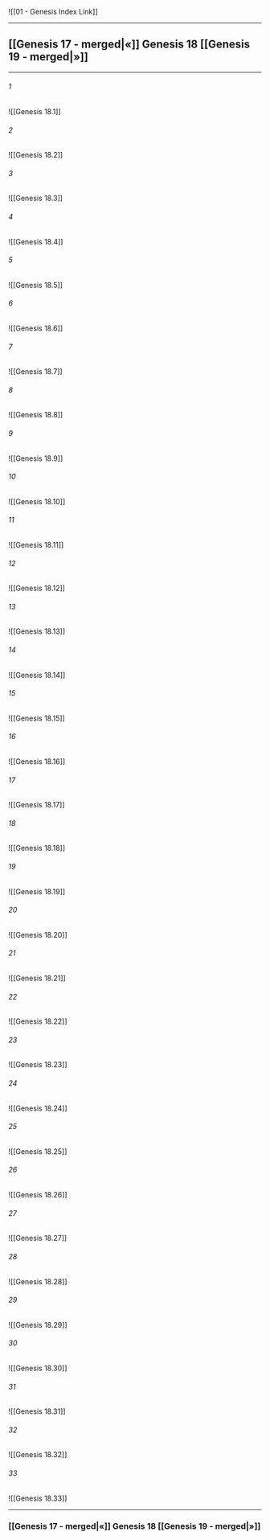 ![[01 - Genesis Index Link]]

---
##  [[Genesis 17 - merged|«]] Genesis 18 [[Genesis 19 - merged|»]]

---

###### 1
![[Genesis 18.1]] 

###### 2
![[Genesis 18.2]] 

###### 3
![[Genesis 18.3]] 

###### 4
![[Genesis 18.4]]

###### 5 
![[Genesis 18.5]] 

###### 6
![[Genesis 18.6]] 

###### 7
![[Genesis 18.7]] 

###### 8
![[Genesis 18.8]] 

###### 9
![[Genesis 18.9]] 

###### 10
![[Genesis 18.10]] 

###### 11
![[Genesis 18.11]] 

###### 12
![[Genesis 18.12]]

###### 13
![[Genesis 18.13]] 

###### 14
![[Genesis 18.14]] 

###### 15
![[Genesis 18.15]]

###### 16
![[Genesis 18.16]] 

###### 17
![[Genesis 18.17]]

###### 18
![[Genesis 18.18]] 

###### 19
![[Genesis 18.19]] 

###### 20
![[Genesis 18.20]]

###### 21
![[Genesis 18.21]] 

###### 22
![[Genesis 18.22]] 

###### 23
![[Genesis 18.23]]

###### 24
![[Genesis 18.24]] 

###### 25
![[Genesis 18.25]]

###### 26
![[Genesis 18.26]] 

###### 27
![[Genesis 18.27]] 

###### 28
![[Genesis 18.28]]

###### 29
![[Genesis 18.29]] 

###### 30
![[Genesis 18.30]] 

###### 31
![[Genesis 18.31]] 

###### 32
![[Genesis 18.32]] 

###### 33
![[Genesis 18.33]]
 

---
###  [[Genesis 17 - merged|«]] Genesis 18 [[Genesis 19 - merged|»]]